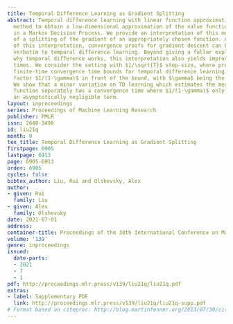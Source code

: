 ```yaml
---
title: Temporal Difference Learning as Gradient Splitting
abstract: Temporal difference learning with linear function approximation is a popular
  method to obtain a low-dimensional approximation of the value function of a policy
  in a Markov Decision Process. We provide an interpretation of this method in terms
  of a splitting of the gradient of an appropriately chosen function. As a consequence
  of this interpretation, convergence proofs for gradient descent can be applied almost
  verbatim to temporal difference learning. Beyond giving a fuller explanation of
  why temporal difference works, this interpretation also yields improved convergence
  times. We consider the setting with $1/\sqrt{T}$ step-size, where previous comparable
  finite-time convergence time bounds for temporal difference learning had the multiplicative
  factor $1/(1-\gamma)$ in front of the bound, with $\gamma$ being the discount factor.
  We show that a minor variation on TD learning which estimates the mean of the value
  function separately has a convergence time where $1/(1-\gamma)$ only multiplies
  an asymptotically negligible term.
layout: inproceedings
series: Proceedings of Machine Learning Research
publisher: PMLR
issn: 2640-3498
id: liu21q
month: 0
tex_title: Temporal Difference Learning as Gradient Splitting
firstpage: 6905
lastpage: 6913
page: 6905-6913
order: 6905
cycles: false
bibtex_author: Liu, Rui and Olshevsky, Alex
author:
- given: Rui
  family: Liu
- given: Alex
  family: Olshevsky
date: 2021-07-01
address:
container-title: Proceedings of the 38th International Conference on Machine Learning
volume: '139'
genre: inproceedings
issued:
  date-parts:
  - 2021
  - 7
  - 1
pdf: http://proceedings.mlr.press/v139/liu21q/liu21q.pdf
extras:
- label: Supplementary PDF
  link: http://proceedings.mlr.press/v139/liu21q/liu21q-supp.pdf
# Format based on citeproc: http://blog.martinfenner.org/2013/07/30/citeproc-yaml-for-bibliographies/
---
```

